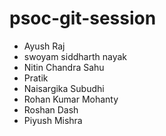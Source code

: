 # psoc-git-session

- Ayush Raj
- swoyam siddharth nayak
- Nitin Chandra Sahu
- Pratik
- Naisargika Subudhi
- Rohan Kumar Mohanty
- Roshan Dash
- Piyush Mishra

